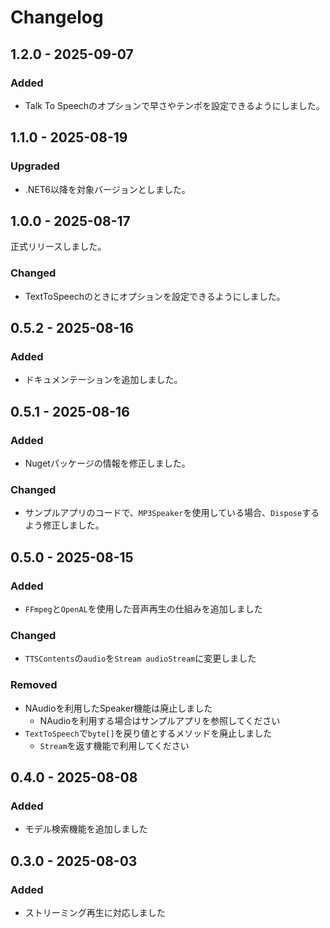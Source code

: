 # Changelog

## 1.2.0 - 2025-09-07

### Added
- Talk To Speechのオプションで早さやテンポを設定できるようにしました。

## 1.1.0 - 2025-08-19

### Upgraded
- .NET6以降を対象バージョンとしました。

## 1.0.0 - 2025-08-17
正式リリースしました。
### Changed
- TextToSpeechのときにオプションを設定できるようにしました。

## 0.5.2 - 2025-08-16
### Added
- ドキュメンテーションを追加しました。

## 0.5.1 - 2025-08-16
### Added
- Nugetパッケージの情報を修正しました。

### Changed
- サンプルアプリのコードで、`MP3Speaker`を使用している場合、`Dispose`するよう修正しました。

## 0.5.0 - 2025-08-15
### Added
- `FFmpeg`と`OpenAL`を使用した音声再生の仕組みを追加しました

### Changed
- `TTSContents`の`audio`を`Stream audioStream`に変更しました

### Removed
- NAudioを利用したSpeaker機能は廃止しました
  - NAudioを利用する場合はサンプルアプリを参照してください
- `TextToSpeech`で`byte[]`を戻り値とするメソッドを廃止しました
  - `Stream`を返す機能で利用してください

## 0.4.0 - 2025-08-08
### Added
- モデル検索機能を追加しました


## 0.3.0 - 2025-08-03
### Added
- ストリーミング再生に対応しました

